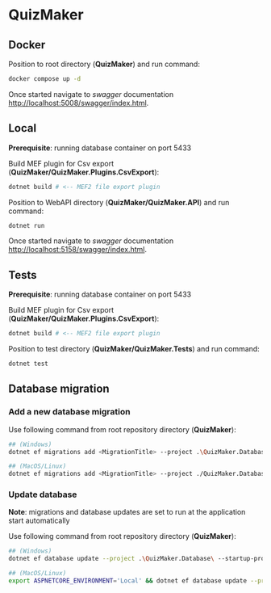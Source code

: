 # QuizMaker

## Docker
Position to root directory (**QuizMaker**) and run command:
```bash
docker compose up -d
```
Once started navigate to _swagger_ documentation [http://localhost:5008/swagger/index.html](http://localhost:5008/swagger/index.html).

## Local
__Prerequisite__: running database container on port 5433

Build MEF plugin for Csv export (**QuizMaker/QuizMaker.Plugins.CsvExport**):
```bash
dotnet build # <-- MEF2 file export plugin
```

Position to WebAPI directory (**QuizMaker/QuizMaker.API**) and run command:
```bash
dotnet run
```
Once started navigate to _swagger_ documentation [http://localhost:5158/swagger/index.html](http://localhost:5158/swagger/index.html).

## Tests
__Prerequisite__: running database container on port 5433

Build MEF plugin for Csv export (**QuizMaker/QuizMaker.Plugins.CsvExport**):
```bash
dotnet build # <-- MEF2 file export plugin
```

Position to test directory (**QuizMaker/QuizMaker.Tests**) and run command:
```bash
dotnet test
```


## Database migration
### Add a new database migration
Use following command from root repository directory (**QuizMaker**):
```bash
## (Windows)
dotnet ef migrations add <MigrationTitle> --project .\QuizMaker.Database\ --startup-project .\QuizMaker.API\
```

```bash
## (MacOS/Linux)
dotnet ef migrations add <MigrationTitle> --project ./QuizMaker.Database/ --startup-project ./QuizMaker.API/
```

### Update database
__Note__: migrations and database updates are set to run at the application start automatically

Use following command from root repository directory (**QuizMaker**):
```bash
## (Windows)
dotnet ef database update --project .\QuizMaker.Database\ --startup-project .\QuizMaker.API\
```

```bash
## (MacOS/Linux)
export ASPNETCORE_ENVIRONMENT='Local' && dotnet ef database update --project ./QuizMaker.Database/ --startup-project ./QuizMaker.API/
```


